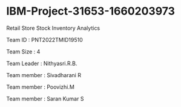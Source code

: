 # IBM-Project-31653-1660203973
Retail Store Stock Inventory Analytics

Team ID : PNT2022TMID19510

Team Size : 4

Team Leader : Nithyasri.R.B.

Team member : Sivadharani R

Team member : Poovizhi.M

Team member : Saran Kumar S
